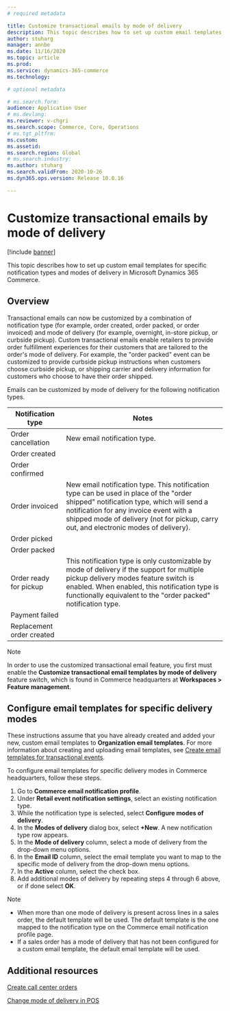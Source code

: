 ```yaml
---
# required metadata

title: Customize transactional emails by mode of delivery 
description: This topic describes how to set up custom email templates for specific notification types and modes of delivery in Microsoft Dynamics 365 Commerce.
author: stuharg
manager: annbe
ms.date: 11/16/2020
ms.topic: article
ms.prod: 
ms.service: dynamics-365-commerce
ms.technology: 

# optional metadata

# ms.search.form: 
audience: Application User
# ms.devlang: 
ms.reviewer: v-chgri
ms.search.scope: Commerce, Core, Operations
# ms.tgt_pltfrm: 
ms.custom: 
ms.assetid: 
ms.search.region: Global
# ms.search.industry: 
ms.author: stuharg
ms.search.validFrom: 2020-10-26
ms.dyn365.ops.version: Release 10.0.16

---
```


# Customize transactional emails by mode of delivery

[!include [banner](includes/banner.md)]

This topic describes how to set up custom email templates for specific notification types and modes of delivery in Microsoft Dynamics 365 Commerce.

## Overview

Transactional emails can now be customized by a combination of notification type (for example, order created, order packed, or order invoiced) and mode of delivery (for example, overnight, in-store pickup, or curbside pickup). Custom transactional emails enable retailers to provide order fulfillment experiences for their customers that are tailored to the order's mode of delivery. For example, the "order packed" event can be customized to provide curbside pickup instructions when customers choose curbside pickup, or shipping carrier and delivery information for customers who choose to have their order shipped.

Emails can be customized by mode of delivery for the following notification types.

| **Notification type**      | **Notes**                                                    |
| -------------------------- | ------------------------------------------------------------ |
| Order cancellation         | New email notification type.                               |
| Order created              |                                                              |
| Order confirmed            |                                                              |
| Order invoiced             | New email notification type. This notification type can be used in place of the "order shipped" notification type, which will send a notification for any invoice event with a shipped mode of delivery (not for pickup, carry out, and electronic modes of delivery). |
| Order picked               |                                                              |
| Order packed               |                                                              |
| Order ready for pickup    | This notification type is only customizable by mode of delivery if the support for multiple pickup delivery modes feature switch is enabled. When enabled, this notification type is functionally equivalent to the "order packed" notification type. |
| Payment failed             |                                                              |
| Replacement order created |                                                              |

> [!NOTE]
> In order to use the customized transactional email feature, you first must enable the **Customize transactional email templates by mode of delivery** feature switch, which is found in Commerce headquarters at **Workspaces \> Feature management**. 

## Configure email templates for specific delivery modes

These instructions assume that you have already created and added your new, custom email templates to **Organization email templates**. For more information about creating and uploading email templates, see [Create email templates for transactional events](email-templates-transactions.md).

To configure email templates for specific delivery modes in Commerce headquarters, follow these steps.

1. Go to **Commerce email notification profile**.
1. Under **Retail event notification settings**, select an existing notification type. 
1. While the notification type is selected, select **Configure modes of delivery**.
1. In the **Modes of delivery** dialog box, select **+New**. A new notification type row appears.
1. In the **Mode of delivery** column, select a mode of delivery from the drop-down menu options.
1. In the **Email ID** column, select the email template you want to map to the specific mode of delivery from the drop-down menu options.
1. In the **Active** column, select the check box. 
1. Add additional modes of delivery by repeating steps 4 through 6 above, or if done select **OK**. 

> [!NOTE]
> - When more than one mode of delivery is present across lines in a sales order, the default template will be used. The default template is the one mapped to the notification type on the Commerce email notification profile page.
> - If a sales order has a mode of delivery that has not been configured for a custom email template, the default email template will be used. 

## Additional resources

[Create call center orders](/tasks/create-call-center-orders.md)

[Change mode of delivery in POS](pos-change-delivery-mode.md)

